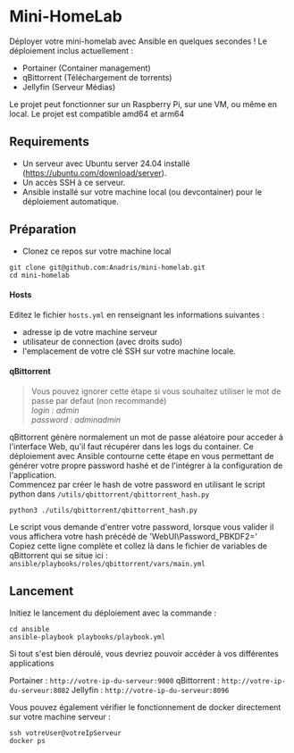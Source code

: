 # Mini-HomeLab

Déployer votre mini-homelab avec Ansible en quelques secondes !
Le déploiement inclus actuellement :
- Portainer (Container management)
- qBittorrent (Téléchargement de torrents)
- Jellyfin (Serveur Médias)

Le projet peut fonctionner sur un Raspberry Pi, sur une VM, ou même en local.
Le projet est compatible amd64 et arm64

## Requirements

- Un serveur avec Ubuntu server 24.04 installé (https://ubuntu.com/download/server). 
- Un accès SSH à ce serveur.
- Ansible installé sur votre machine local (ou devcontainer) pour le déploiement automatique.

## Préparation

- Clonez ce repos sur votre machine local

```
git clone git@github.com:Anadris/mini-homelab.git
cd mini-homelab
```
#### Hosts

Editez le fichier `hosts.yml` en renseignant les informations suivantes :
- adresse ip de votre machine serveur
- utilisateur de connection (avec droits sudo)
- l'emplacement de votre clé SSH sur votre machine locale.

#### qBittorrent

> Vous pouvez ignorer cette étape si vous souhaitez utiliser le mot de passe par defaut (non recommandé) \
*login : admin* \
*password : adminadmin*

qBittorrent génère normalement un mot de passe aléatoire pour acceder à l'interface Web, qu'il faut récupérer dans les logs du container.
Ce déploiement avec Ansible contourne cette étape en vous permettant de générer votre propre password hashé et de l'intégrer à la configuration de l'application. \
Commencez par créer le hash de votre password en utilisant le script python dans `/utils/qbittorrent/qbittorrent_hash.py`

```
python3 ./utils/qbittorrent/qbittorrent_hash.py
```
Le script vous demande d'entrer votre password, lorsque vous valider il vous affichera votre hash précédé de 'WebUI\Password_PBKDF2=' \
Copiez cette ligne complète et collez là dans le fichier de variables de qBittorrent qui se situe ici : `ansible/playbooks/roles/qbittorrent/vars/main.yml`

## Lancement

Initiez le lancement du déploiement avec la commande :

```
cd ansible
ansible-playbook playbooks/playbook.yml
```

Si tout s'est bien déroulé, vous devriez pouvoir accéder à vos différentes applications

Portainer : `http://votre-ip-du-serveur:9000`
qBittorrent : `http://votre-ip-du-serveur:8082`
Jellyfin : `http://votre-ip-du-serveur:8096`

Vous pouvez également vérifier le fonctionnement de docker directement sur votre machine serveur :

```
ssh votreUser@votreIpServeur
docker ps
```